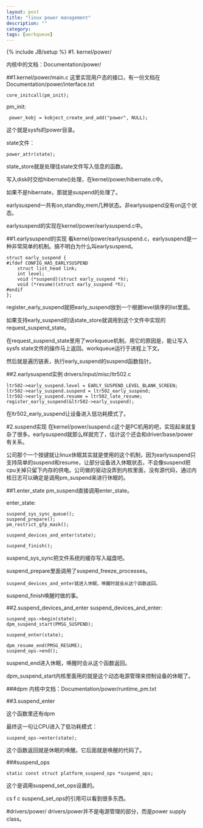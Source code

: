 ```yaml
---
layout: post
title: "linux power management"
description: ""
category: 
tags: [workqueue]
---
```

{% include JB/setup %}
#1.
kernel/power/

内核中的文档：Documentation/power/


##1.kernel/power/main.c
这里实现用户态的接口，有一份文档在Documentation/power/interface.txt

    core_initcall(pm_init);

pm_init:

     power_kobj = kobject_create_and_add("power", NULL);

这个就是sysfs的power目录。

state文件：

    power_attr(state);
    
state_store就是处理往state文件写入信息的函数。

写入disk时交给hibernate()处理，在kernel/power/hibernate.c中。

如果不是hibernate，那就是suspend的处理了。

earlysuspend一共有on,standby,mem几种状态。非earlysuspend没有on这个状态。

earlysuspend的实现在kernel/power/earlysuspend.c中。

##1.earlysuspend的实现
看kernel/power/earlysuspend.c，earlysuspend是一种非常简单的机制。搞不明白为什么叫earlysuspend。

    struct early_suspend {
    #ifdef CONFIG_HAS_EARLYSUSPEND
        struct list_head link;
        int level;
        void (*suspend)(struct early_suspend *h);
        void (*resume)(struct early_suspend *h);
    #endif
    };

register_early_suspend就把early_suspend放到一个根据level排序的list里面。

如果支持early_suspend的话state_store就调用到这个文件中实现的request_suspend_state。

在request_suspend_state里用了workqueue机制。用它的原因是，能让写入sysfs state文件的操作马上返回。workqueue运行于进程上下文。

然后就是遍历链表，执行early_suspend的suspend函数指针。

##2.earlysuspend实例
drivers/input/misc/ltr502.c

    ltr502->early_suspend.level = EARLY_SUSPEND_LEVEL_BLANK_SCREEN;
    ltr502->early_suspend.suspend = ltr502_early_suspend;
    ltr502->early_suspend.resume = ltr502_late_resume;
    register_early_suspend(&ltr502->early_suspend);

在ltr502_early_suspend让设备进入低功耗模式了。

#2.suspend实现
在kernel/power/suspend.c这个是PC机用的吧，实现起来就复杂了很多。earlysuspend就那么样就完了，估计这个还会和driver/base/power有关系。

公司那个一个按键就让linux休眠其实就是使用的这个机制，因为earlysuspend只支持简单的suspend和resume，让部分设备进入休眠状态，不会像suspend把cpu关掉只留下内存的供电。公司做的驱动没弄到内核里面，没有源代码，通过内核日志可以确定是调用pm_suspend来进行休眠的。

##1.enter_state
pm_suspend直接调用enter_state。

enter_state:

    suspend_sys_sync_queue();
    suspend_prepare();
    pm_restrict_gfp_mask();

    suspend_devices_and_enter(state);

    suspend_finish();

suspend_sys_sync把文件系统的缓存写入磁盘吧。

suspend_prepare里面调用了suspend_freeze_processes。

`suspend_devices_and_enter就进入休眠，唤醒时就会从这个函数返回。`

suspend_finish唤醒时做的事。

##2.suspend_devices_and_enter
suspend_devices_and_enter:

    suspend_ops->begin(state);
    dpm_suspend_start(PMSG_SUSPEND);

    suspend_enter(state);

    dpm_resume_end(PMSG_RESUME);
    suspend_ops->end();

suspend_end进入休眠，唤醒时会从这个函数返回。

dpm_suspend_start内核里面用的就是这个动态电源管理来控制设备的休眠了。

###dpm
内核中文档：Documentation/power/runtime_pm.txt

##3.suspend_enter

这个函数里还有dpm

最终这一句让CPU进入了低功耗模式：

    suspend_ops->enter(state);

这个函数返回就是休眠的唤醒。它后面就是唤醒的代码了。

###suspend_ops

    static const struct platform_suspend_ops *suspend_ops;

这个是调用suspend_set_ops设置的。

cs f c suspend_set_ops的引用可以看到很多东西。

#drivers/power/
drivers/power并不是电源管理的部分，而是power supply class。
